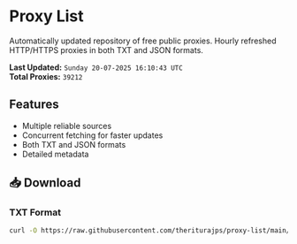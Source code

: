# Proxy List

Automatically updated repository of free public proxies. Hourly refreshed HTTP/HTTPS proxies in both TXT and JSON formats.

**Last Updated:** `Sunday 20-07-2025 16:10:43 UTC`  
**Total Proxies:** `39212`

## Features
- Multiple reliable sources
- Concurrent fetching for faster updates
- Both TXT and JSON formats
- Detailed metadata

## 📥 Download

### TXT Format
```bash
curl -O https://raw.githubusercontent.com/theriturajps/proxy-list/main/proxies.txt
